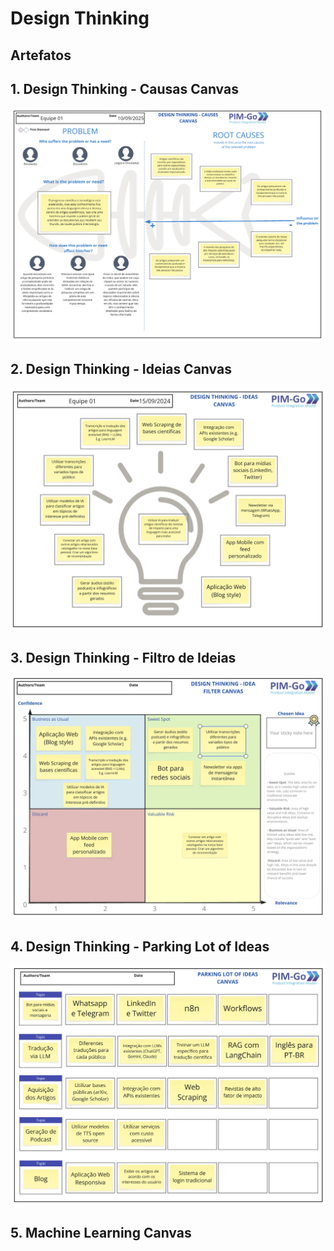 # Design Thinking

## Artefatos

## 1. Design Thinking - Causas Canvas

![](assets/design_thinking_causes.png)

## 2. Design Thinking - Ideias Canvas

![](assets/design_thinking_ideas.png)

## 3. Design Thinking - Filtro de Ideias

![](assets/design_thinking_filter_canvas.png)

## 4. Design Thinking - Parking Lot of Ideas

![](assets/design_thinking_parking_lot.png)

## 5. Machine Learning Canvas
